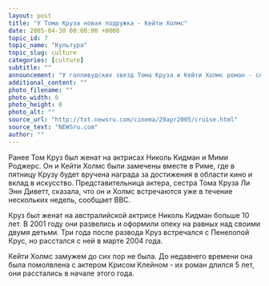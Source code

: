 ```yaml
---
layout: post
title: "У Тома Круза новая подружка - Кейти Холмс"
date: 2005-04-30 00:00:00 +0000
topic_id: 7
topic_name: "Культура"
topic_slug: culture
categories: [culture]
subtitle: ""
announcement: "У голливудских звезд Тома Круза и Кейти Холмс роман - слухи об этом подтвердили представители пары. 26-летняя актриса, снимавшаяся в сериале \"Ручей Доусона\" и фильме \"Телефонная будка\", на 16 лет младше Круза. 42-летняя звезда фильмов \"Особое мнение\" и \"Последний самурай\" расстался в прошлом году со своей прошлой подружкой - Пенелопой Крус."
additional_content: ""
photo_filename: ""
photo_width: 0
photo_height: 0
photo_alt: ""
source_url: "http://txt.newsru.com/cinema/29apr2005/cruise.html"
source_text: "NEWSru.com"
author: ""
---
```

Ранее Том Круз был женат на актрисах Николь Кидман и Мими Роджерс. Он и Кейти Холмс были замечены вместе в Риме, где в пятницу Крузу будет вручена награда за достижения в области кино и вклад в искусство. Представительница актера, сестра Тома Круза Ли Энн Диветт, сказала, что он и Холмс встречаются уже в течение нескольких недель, сообщает BBC.

Круз был женат на австралийской актрисе Николь Кидман больше 10 лет. В 2001 году они развелись и оформили опеку на равных над своими двумя детьми. Три года после развода Круз встречался с Пенелопой Крус, но расстался с ней в марте 2004 года.

Кейти Холмс замужем до сих пор не была. До недавнего времени она была помолвлена с актером Крисом Клейном - их роман длился 5 лет, они расстались в начале этого года.
